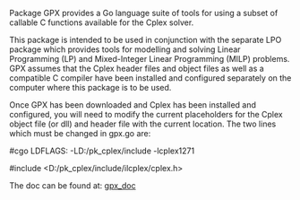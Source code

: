 Package GPX provides a Go language suite of tools for using a subset of callable C functions available for the
Cplex solver. 

This package is intended to be used in conjunction with the separate LPO package 
which provides tools for modelling and solving Linear Programming (LP) and Mixed-Integer 
Linear Programming (MILP) problems. GPX assumes that the Cplex header files
and object files as well as a compatible C compiler have been installed and configured
separately on the computer where this package is to be used.

Once GPX has been downloaded and Cplex has been installed and configured, you will need to modify the
current placeholders for the Cplex object file (or dll) and header file with the current location.
The two lines which must be changed in gpx.go are:

#cgo LDFLAGS: -LD:/pk_cplex/include -lcplex1271

#include <D:/pk_cplex/include/ilcplex/cplex.h>

The doc can be found at: [gpx_doc](https:/github.com/Beldin123/gpx.go)
